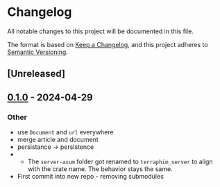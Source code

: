 # Changelog
All notable changes to this project will be documented in this file.

The format is based on [Keep a Changelog](https://keepachangelog.com/en/1.0.0/),
and this project adheres to [Semantic Versioning](https://semver.org/spec/v2.0.0.html).

## [Unreleased]

## [0.1.0](https://github.com/terraphim/terraphim-ai/releases/tag/terraphim-markdown-parser-v0.1.0) - 2024-04-29

### Other
- use `Document` and `url` everywhere
- merge article and document
- persistance -> persistence
- * The `server-axum` folder got renamed to `terraphim_server` to align with the crate name. The behavior stays the same.
- First commit into new repo - removing submodules
